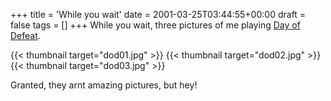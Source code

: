 +++
title = 'While you wait'
date = 2001-03-25T03:44:55+00:00
draft = false
tags = []
+++
While you wait, three pictures of me playing [Day of Defeat](https://web.archive.org/web/20010519135127/http://www.dayofdefeatmod.com/).

{{< thumbnail target="dod01.jpg" >}}
{{< thumbnail target="dod02.jpg" >}}
{{< thumbnail target="dod03.jpg" >}}

Granted, they arnt amazing pictures, but hey!